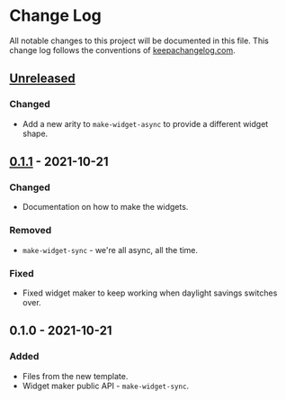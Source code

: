 # Change Log
All notable changes to this project will be documented in this file. This change log follows the conventions of [keepachangelog.com](http://keepachangelog.com/).

## [Unreleased]
### Changed
- Add a new arity to `make-widget-async` to provide a different widget shape.

## [0.1.1] - 2021-10-21
### Changed
- Documentation on how to make the widgets.

### Removed
- `make-widget-sync` - we're all async, all the time.

### Fixed
- Fixed widget maker to keep working when daylight savings switches over.

## 0.1.0 - 2021-10-21
### Added
- Files from the new template.
- Widget maker public API - `make-widget-sync`.

[Unreleased]: https://github.com/your-name/palindromos/compare/0.1.1...HEAD
[0.1.1]: https://github.com/your-name/palindromos/compare/0.1.0...0.1.1
